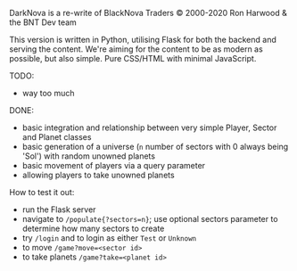 DarkNova is a re-write of BlackNova Traders © 2000-2020 Ron Harwood & the BNT Dev team

This version is written in Python, utilising Flask for both the backend and serving the content.
We're aiming for the content to be as modern as possible, but also simple. Pure CSS/HTML with minimal JavaScript.

TODO:
 * way too much

DONE:
 * basic integration and relationship between very simple Player, Sector and Planet classes
 * basic generation of a universe (`n` number of sectors with 0 always being 'Sol') with random unowned planets
 * basic movement of players via a query parameter
 * allowing players to take unowned planets
 
How to test it out:
 * run the Flask server
 * navigate to `/populate{?sectors=n}`; use optional sectors parameter to determine how many sectors to create
 * try `/login` and to login as either `Test` or `Unknown`
 * to move `/game?move=<sector id>`
 * to take planets `/game?take=<planet id>`
 